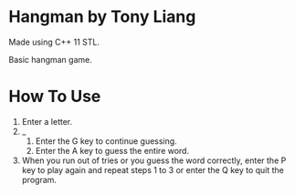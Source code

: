 # Hangman by Tony Liang

Made using C++ 11 STL.

Basic hangman game.

# How To Use

1. Enter a letter.
2. _
   1. Enter the G key to continue guessing.
   2. Enter the A key to guess the entire word.
3. When you run out of tries or you guess the word correctly, enter the P key to play again and repeat steps 1 to 3 or enter the Q key to quit the program.